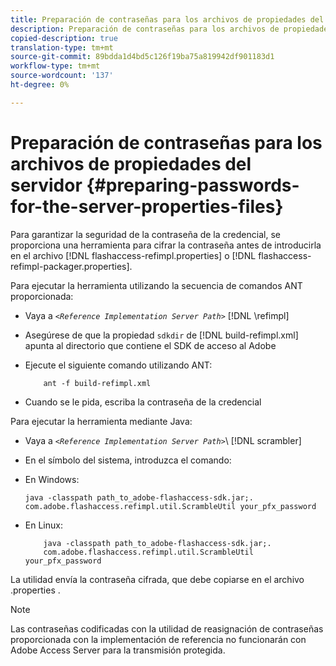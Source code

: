 ```yaml
---
title: Preparación de contraseñas para los archivos de propiedades del servidor
description: Preparación de contraseñas para los archivos de propiedades del servidor
copied-description: true
translation-type: tm+mt
source-git-commit: 89bdda1d4bd5c126f19ba75a819942df901183d1
workflow-type: tm+mt
source-wordcount: '137'
ht-degree: 0%

---
```



# Preparación de contraseñas para los archivos de propiedades del servidor {#preparing-passwords-for-the-server-properties-files}

Para garantizar la seguridad de la contraseña de la credencial, se proporciona una herramienta para cifrar la contraseña antes de introducirla en el archivo [!DNL flashaccess-refimpl.properties] o [!DNL flashaccess-refimpl-packager.properties].

Para ejecutar la herramienta utilizando la secuencia de comandos ANT proporcionada:

* Vaya a *`<Reference Implementation Server Path>`* [!DNL \refimpl]

* Asegúrese de que la propiedad `sdkdir` de [!DNL build-refimpl.xml] apunta al directorio que contiene el SDK de acceso al Adobe
* Ejecute el siguiente comando utilizando ANT:

   ```
       ant -f build-refimpl.xml
   ```

* Cuando se le pida, escriba la contraseña de la credencial

Para ejecutar la herramienta mediante Java:

* Vaya a *`<Reference Implementation Server Path>`*\ [!DNL scrambler]

* En el símbolo del sistema, introduzca el comando:

* En Windows:

   ```
   java -classpath path_to_adobe-flashaccess-sdk.jar;.  
   com.adobe.flashaccess.refimpl.util.ScrambleUtil your_pfx_password
   ```

* En Linux:

   ```
       java -classpath path_to_adobe-flashaccess-sdk.jar;.  
       com.adobe.flashaccess.refimpl.util.ScrambleUtil your_pfx_password
   ```

La utilidad envía la contraseña cifrada, que debe copiarse en el archivo .properties .

>[!NOTE]
>
>Las contraseñas codificadas con la utilidad de reasignación de contraseñas proporcionada con la implementación de referencia no funcionarán con Adobe Access Server para la transmisión protegida.
